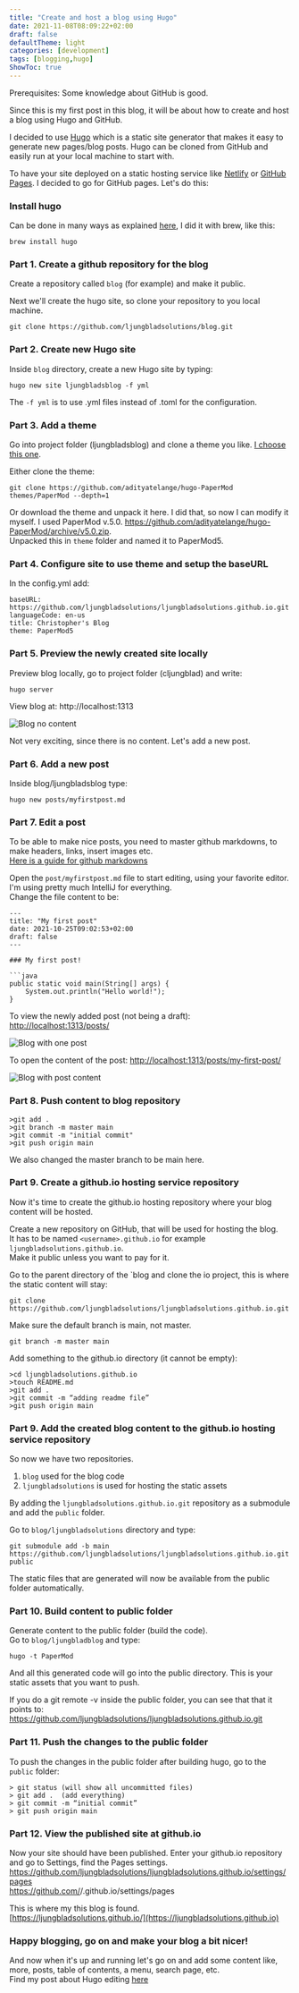 ```yaml
---
title: "Create and host a blog using Hugo"
date: 2021-11-08T08:09:22+02:00
draft: false
defaultTheme: light
categories: [development]
tags: [blogging,hugo]
ShowToc: true
---
```


Prerequisites: Some knowledge about GitHub is good. 

Since this is my first post in this blog, it will be about how to create and host a blog using Hugo and GitHub.

I decided to use [Hugo](https://gohugo.io/about/what-is-hugo/) which is a static site generator that makes it easy to generate new pages/blog posts.
Hugo can be cloned from GitHub and easily run at your local machine to start with.

To have your site deployed on a static hosting service like [Netlify](https://www.netlify.com/) or [GitHub Pages](https://docs.github.com/en/pages/getting-started-with-github-pages/about-github-pages). 
I decided to go for GitHub pages. Let's do this:

### Install hugo
Can be done in many ways as explained [here](https://gohugo.io/getting-started/installing/), I did it with brew, like this:  
```
brew install hugo
```

### Part 1. Create a github repository for the blog

Create a repository called `blog` (for example) and make it public.

Next we'll create the hugo site, so clone your repository to you local machine. 
```
git clone https://github.com/ljungbladsolutions/blog.git
```

### Part 2. Create new Hugo site
Inside `blog` directory, create a new Hugo site by typing:
```
hugo new site ljungbladsblog -f yml
```
The `-f yml` is to use .yml files instead of .toml for the configuration.

### Part 3. Add a theme
Go into project  folder (ljungbladsblog) and clone a theme you like.
[I choose this one](https://github.com/adityatelange/hugo-PaperMod/wiki/Installation).

Either clone the theme:
```
git clone https://github.com/adityatelange/hugo-PaperMod themes/PaperMod --depth=1
```

Or download the theme and unpack it here. I did that, so now I can modify it myself. I used PaperMod v.5.0.
https://github.com/adityatelange/hugo-PaperMod/archive/v5.0.zip.  
Unpacked this in `theme` folder and named it to PaperMod5.

### Part 4. Configure site to use theme and setup the baseURL

In the config.yml add:

```
baseURL: https://github.com/ljungbladsolutions/ljungbladsolutions.github.io.git
languageCode: en-us
title: Christopher's Blog
theme: PaperMod5
``` 

### Part 5. Preview the newly created site locally
Preview blog locally, go to project folder (cljungblad) and write:
```
hugo server
```
View blog at: 
http://localhost:1313

![Blog no content](/images/blog-empty.png)

Not very exciting, since there is no content. Let's add a new post.

### Part 6. Add a new post
Inside blog/ljungbladsblog type:
```
hugo new posts/myfirstpost.md
```
### Part 7. Edit a post
To be able to make nice posts, you need to master github markdowns, to make headers, links, insert images etc.  
[Here is a guide for github markdowns](https://guides.github.com/features/mastering-markdown/)

Open the `post/myfirstpost.md` file to start editing, using your favorite editor. I'm using pretty much IntelliJ for everything.  
Change the file content to be:

```
---
title: "My first post"
date: 2021-10-25T09:02:53+02:00
draft: false
---

### My first post!

```java
public static void main(String[] args) {
    System.out.println("Hello world!");
}
```

To view the newly added post (not being a draft):  
[http://localhost:1313/posts/](http://localhost:1313/posts/)  

![Blog with one post](/images/blog-one-post.png)

To open the content of the post: 
[http://localhost:1313/posts/my-first-post/](http://localhost:1313/posts/my-first-post/)

![Blog with post content](/images/blog-post-content.png)

 
### Part 8. Push content to blog repository
```
>git add .
>git branch -m master main
>git commit -m "initial commit"
>git push origin main
``` 
We also changed the master branch to be main here.

### Part 9. Create a github.io hosting service repository
Now it's time to create the github.io hosting repository where your blog content will be hosted.  

Create a new repository on GitHub, that will be used for hosting the blog.      
It has to be named `<username>.github.io` for example `ljungbladsolutions.github.io`.  
Make it public unless you want to pay for it. 

Go to the parent directory of the `blog and clone the io project, this is where the static content will stay:
```
git clone https://github.com/ljungbladsolutions/ljungbladsolutions.github.io.git
```

Make sure the default branch is main, not master.
```
git branch -m master main
```

Add something to the github.io directory (it cannot be empty):
```
>cd ljungbladsolutions.github.io
>touch README.md
>git add .
>git commit -m “adding readme file”
>git push origin main 
```

### Part 9. Add the created blog content to the github.io hosting service repository
So now we have two repositories.
1. `blog` used for the blog code
2. `ljungbladsolutions` is used for hosting the static assets 

By adding the `ljungbladsolutions.github.io.git` repository as a submodule and add the `public` folder.   

Go to `blog/ljungbladsolutions` directory and type:
```
git submodule add -b main https://github.com/ljungbladsolutions/ljungbladsolutions.github.io.git public
```
The static files that are generated will now be available from the public folder automatically.

### Part 10. Build content to public folder
Generate content to the public folder (build the code).  
Go to `blog/ljungbladblog` and type:
```
hugo -t PaperMod
```
And all this generated code will go into the public directory. This is your static assets that you want to push.  

If you do a git remote -v inside the public folder, you can see that that it points to:
https://github.com/ljungbladsolutions/ljungbladsolutions.github.io.git

### Part 11. Push the changes to the public folder
To push the changes in the public folder after building hugo, go to the `public` folder:
```
> git status (will show all uncommitted files)
> git add .  (add everything)
> git commit -m “initial commit”
> git push origin main
```
### Part 12. View the published site at github.io
Now your site should have been published. Enter your github.io repository and go to Settings, find the Pages settings.
https://github.com/ljungbladsolutions/ljungbladsolutions.github.io/settings/pages    
https://github.com/<username>/<username>.github.io/settings/pages  

This is where my this blog is found.  
[https://ljungbladsolutions.github.io/](https://ljungbladsolutions.github.io)


### Happy blogging, go on and make your blog a bit nicer!  
And now when it's up and running let's go on and add some content like, more, posts, table of contents, a menu, search page, etc.  
Find my post about Hugo editing [here](/posts/editing-hugo-blog)





 




